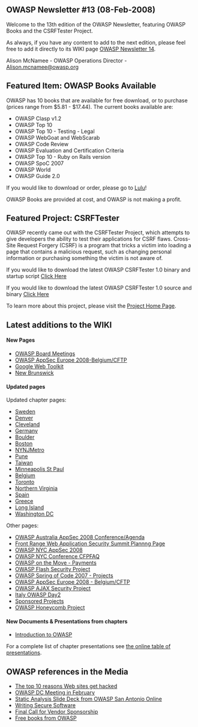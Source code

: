 ## OWASP Newsletter \#13 (08-Feb-2008)

Welcome to the 13th edition of the OWASP Newsletter, featuring OWASP
Books and the CSRFTester Project.

As always, if you have any content to add to the next edition, please
feel free to add it directly to its WIKI page [OWASP Newsletter
14](OWASP_Newsletter_14 "wikilink").

Alison McNamee - OWASP Operations Director - Alison.mcnamee@owasp.org

## Featured Item: OWASP Books Available

OWASP has 10 books that are available for free download, or to purchase
(prices range from $5.81 - $17.44). The current books available are:

  - OWASP Clasp v1.2
  - OWASP Top 10
  - OWASP Top 10 - Testing - Legal
  - OWASP WebGoat and WebScarab
  - OWASP Code Review
  - OWASP Evaluation and Certification Criteria
  - OWASP Top 10 - Ruby on Rails version
  - OWASP SpoC 2007
  - OWASP World
  - OWASP Guide 2.0

If you would like to download or order, please go to
[Lulu](http://stores.lulu.com/owasp)\!

OWASP Books are provided at cost, and OWASP is not making a profit.

## Featured Project: CSRFTester

OWASP recently came out with the CSRFTester Project, which attempts to
give developers the ability to test their applications for CSRF flaws.
Cross-Site Request Forgery (CSRF) is a program that tricks a victim into
loading a page that contains a malicious request, such as changing
personal information or purchasing something the victim is not aware of.

If you would like to download the latest OWASP CSRFTester 1.0 binary and
startup script [Click
Here](https://www.owasp.org/index.php/Image:CSRFTester-1.0.zip)

If you would like to download the latest OWASP CSRFTester 1.0 source and
binary [Click
Here](https://www.owasp.org/index.php/Image:CSRFTester-1.0-src.zip)

To learn more about this project, please visit the [Project Home
Page](http://www.owasp.org/index.php/Category:OWASP_CSRFTester_Project).

## Latest additions to the WIKI

#### New Pages

  - [OWASP Board
    Meetings](http://www.owasp.org/index.php/OWASP_Board_Meetings)
  - [OWASP AppSec
    Europe 2008-Belgium/CFTP](http://www.owasp.org/index.php/OWASP_AppSec_Europe_2008_-_Belgium/CFTP)
  - [Google Web
    Toolkit](http://www.owasp.org/index.php/Google_Web_Toolkit)
  - [New Brunswick](http://www.owasp.org/index.php/NewBrunswick)

#### Updated pages

Updated chapter pages:

  - [Sweden](http://www.owasp.org/index.php/Sweden)
  - [Denver](http://www.owasp.org/index.php/Denver)
  - [Cleveland](http://www.owasp.org/index.php/Cleveland)
  - [Germany](http://www.owasp.org/index.php/Germany)
  - [Boulder](http://www.owasp.org/index.php/Boulder)
  - [Boston](http://www.owasp.org/index.php/Boston)
  - [NYNJMetro](http://www.owasp.org/index.php/NYNJMetro)
  - [Pune](http://www.owasp.org/index.php/Pune)
  - [Taiwan](http://www.owasp.org/index.php/Taiwan)
  - [Minneapolis St
    Paul](http://www.owasp.org/index.php/Minneapolis_St_Paul)
  - [Belgium](http://www.owasp.org/index.php/Belgium)
  - [Toronto](http://www.owasp.org/index.php/Toronto)
  - [Northern
    Virginia](http://www.owasp.org/index.php/Virginia_%28Northern_Virginia%29)
  - [Spain](http://www.owasp.org/index.php/Spain)
  - [Greece](http://www.owasp.org/index.php/Greece)
  - [Long Island](http://www.owasp.org/index.php/Long_Island)
  - [Washington DC](http://www.owasp.org/index.php/Washington_DC)

Other pages:

  - [OWASP Australia AppSec 2008
    Conference/Agenda](http://www.owasp.org/index.php/OWASP_Australia_AppSec_2008_Conference/Agenda)
  - [Front Range Web Application Security Summit Plannng
    Page](http://www.owasp.org/index.php/Front_Range_Web_Application_Security_Summit_Planning_Page)
  - [OWASP NYC
    AppSec 2008](http://www.owasp.org/index.php/OWASP_NYC_AppSec_2008_Conference)
  - [OWASP NYC Conference CFPFAQ](http://www.owasp.org/index.php/CFPFAQ)
  - [OWASP on the Move -
    Payments](http://www.owasp.org/index.php/OWASP_on_the_Move_-_Payments)
  - [OWASP Flash Security
    Project](http://www.owasp.org/index.php/Category:OWASP_Flash_Security_Project)
  - [OWASP Spring of Code 2007 -
    Projects](http://www.owasp.org/index.php/OWASP_Spring_Of_Code_2007_-_Projects)
  - [OWASP AppSec Europe 2008 -
    Belgium/CFTP](http://www.owasp.org/index.php/OWASP_AppSec_Europe_2008_-_Belgium/CFTP)
  - [OWASP AJAX Security
    Project](http://www.owasp.org/index.php/Category:OWASP_AJAX_Security_Project)
  - [Italy OWASP Day2](http://www.owasp.org/index.php/Italy_OWASP_Day_2)
  - [Sponsored
    Projects](http://www.owasp.org/index.php/Sponsored_Projects)
  - [OWASP Honeycomb
    Project](http://www.owasp.org/index.php/Category:OWASP_Honeycomb_Project)

#### New Documents & Presentations from chapters

  - [Introduction to
    OWASP](https://www.owasp.org/images/5/53/Introduction_to_OWASP.pdf)

For a complete list of chapter presentations see [the online table of
presentations](OWASP_Education_Presentation "wikilink").

## OWASP references in the Media

  - [The top 10 reasons Web sites get
    hacked](http://ainsean.blogspot.com/2008/02/top-10-reasons-web-sites-get-hacked.html)
  - [OWASP DC Meeting in
    February](http://onelittlewindow.org/blog/?p=37)
  - [Static Analysis Slide Deck from OWASP San Antonio
    Online](http://denimgroup.typepad.com/denim_group/2008/02/static-analysis.html)
  - [Writing Secure
    Software](http://securesoftware.blogspot.com/2008/02/web-caches-and-security-problems-in-web.html)
  - [Final Call for Vendor
    Sponsorship](http://www.linkedin.com/answers/marketing-sales/advertising-promotion/events-marketing/MAR_ADP_EVM/166257-170718)
  - [Free books from
    OWASP](http://spookerlabs.multiply.com/journal/item/167/Free_books_from_Open_Web_Application_Security_Project)